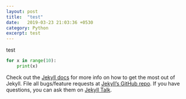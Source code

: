 ```yaml
---
layout: post
title:  "test"
date:   2019-03-23 21:03:36 +0530
category: Python
excerpt: test
---
```

test

```python
for x in range(10):
	print(x)
```

Check out the [Jekyll docs][jekyll-docs] for more info on how to get the most out of Jekyll. File all bugs/feature requests at [Jekyll’s GitHub repo][jekyll-gh]. If you have questions, you can ask them on [Jekyll Talk][jekyll-talk].

[jekyll-docs]: https://jekyllrb.com/docs/home
[jekyll-gh]:   https://github.com/jekyll/jekyll
[jekyll-talk]: https://talk.jekyllrb.com/
